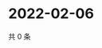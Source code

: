 # 2022-02-06

共 0 条

<!-- BEGIN WEIBO -->
<!-- 最后更新时间 Sun Feb 06 2022 15:13:28 GMT+0800 (China Standard Time) -->

<!-- END WEIBO -->

